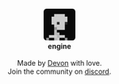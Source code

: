 <div id="header">
    <p align="center">
      <img width="64px" height="64px" style="border-radius: 6px;" src="res/tex/icon.png"><br>
      <b>engine</b><br><br>
      Made by <a href="http://tek256.com">Devon</a> with love.<br>
      Join the community on <a href="https://discordapp.com/invite/63GvpMh">discord</a>.
    </p>
</div>
